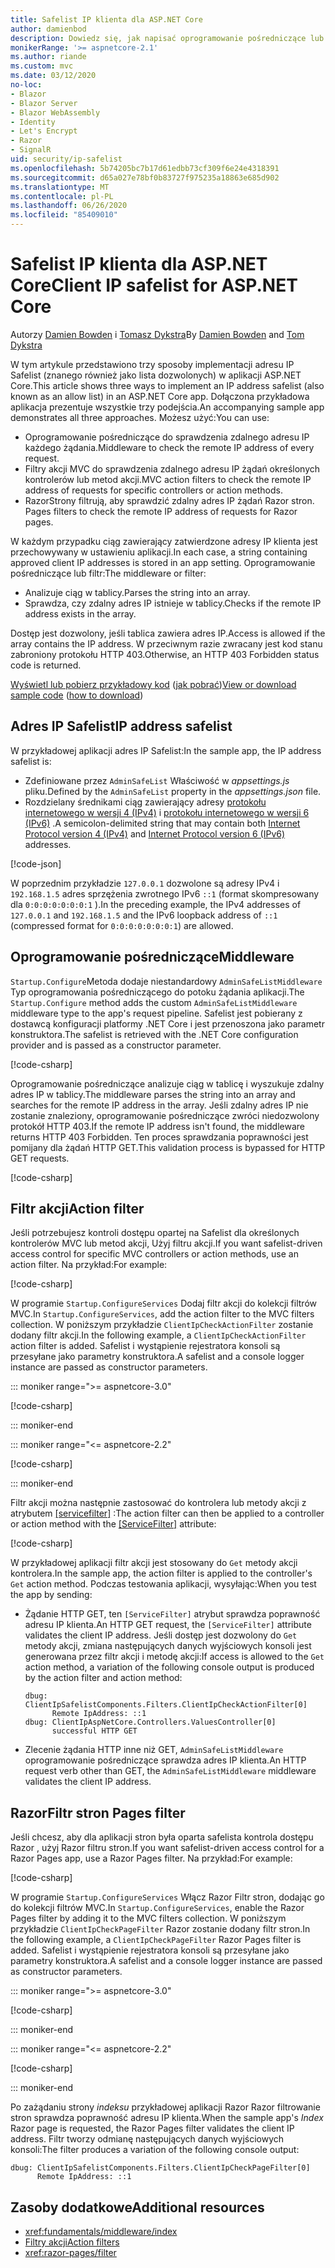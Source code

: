 ```yaml
---
title: Safelist IP klienta dla ASP.NET Core
author: damienbod
description: Dowiedz się, jak napisać oprogramowanie pośredniczące lub filtry akcji, aby zweryfikować zdalne adresy IP w odniesieniu do listy zatwierdzonych adresów IP.
monikerRange: '>= aspnetcore-2.1'
ms.author: riande
ms.custom: mvc
ms.date: 03/12/2020
no-loc:
- Blazor
- Blazor Server
- Blazor WebAssembly
- Identity
- Let's Encrypt
- Razor
- SignalR
uid: security/ip-safelist
ms.openlocfilehash: 5b74205bc7b17d61edbb73cf309f6e24e4318391
ms.sourcegitcommit: d65a027e78bf0b83727f975235a18863e685d902
ms.translationtype: MT
ms.contentlocale: pl-PL
ms.lasthandoff: 06/26/2020
ms.locfileid: "85409010"
---
```

# <a name="client-ip-safelist-for-aspnet-core"></a><span data-ttu-id="c50a3-103">Safelist IP klienta dla ASP.NET Core</span><span class="sxs-lookup"><span data-stu-id="c50a3-103">Client IP safelist for ASP.NET Core</span></span>

<span data-ttu-id="c50a3-104">Autorzy [Damien Bowden](https://twitter.com/damien_bod) i [Tomasz Dykstra](https://github.com/tdykstra)</span><span class="sxs-lookup"><span data-stu-id="c50a3-104">By [Damien Bowden](https://twitter.com/damien_bod) and [Tom Dykstra](https://github.com/tdykstra)</span></span>
 
<span data-ttu-id="c50a3-105">W tym artykule przedstawiono trzy sposoby implementacji adresu IP Safelist (znanego również jako lista dozwolonych) w aplikacji ASP.NET Core.</span><span class="sxs-lookup"><span data-stu-id="c50a3-105">This article shows three ways to implement an IP address safelist (also known as an allow list) in an ASP.NET Core app.</span></span> <span data-ttu-id="c50a3-106">Dołączona przykładowa aplikacja prezentuje wszystkie trzy podejścia.</span><span class="sxs-lookup"><span data-stu-id="c50a3-106">An accompanying sample app demonstrates all three approaches.</span></span> <span data-ttu-id="c50a3-107">Możesz użyć:</span><span class="sxs-lookup"><span data-stu-id="c50a3-107">You can use:</span></span>

* <span data-ttu-id="c50a3-108">Oprogramowanie pośredniczące do sprawdzenia zdalnego adresu IP każdego żądania.</span><span class="sxs-lookup"><span data-stu-id="c50a3-108">Middleware to check the remote IP address of every request.</span></span>
* <span data-ttu-id="c50a3-109">Filtry akcji MVC do sprawdzenia zdalnego adresu IP żądań określonych kontrolerów lub metod akcji.</span><span class="sxs-lookup"><span data-stu-id="c50a3-109">MVC action filters to check the remote IP address of requests for specific controllers or action methods.</span></span>
* Razor<span data-ttu-id="c50a3-110">Strony filtrują, aby sprawdzić zdalny adres IP żądań Razor stron.</span><span class="sxs-lookup"><span data-stu-id="c50a3-110"> Pages filters to check the remote IP address of requests for Razor pages.</span></span>

<span data-ttu-id="c50a3-111">W każdym przypadku ciąg zawierający zatwierdzone adresy IP klienta jest przechowywany w ustawieniu aplikacji.</span><span class="sxs-lookup"><span data-stu-id="c50a3-111">In each case, a string containing approved client IP addresses is stored in an app setting.</span></span> <span data-ttu-id="c50a3-112">Oprogramowanie pośredniczące lub filtr:</span><span class="sxs-lookup"><span data-stu-id="c50a3-112">The middleware or filter:</span></span>

* <span data-ttu-id="c50a3-113">Analizuje ciąg w tablicy.</span><span class="sxs-lookup"><span data-stu-id="c50a3-113">Parses the string into an array.</span></span> 
* <span data-ttu-id="c50a3-114">Sprawdza, czy zdalny adres IP istnieje w tablicy.</span><span class="sxs-lookup"><span data-stu-id="c50a3-114">Checks if the remote IP address exists in the array.</span></span>

<span data-ttu-id="c50a3-115">Dostęp jest dozwolony, jeśli tablica zawiera adres IP.</span><span class="sxs-lookup"><span data-stu-id="c50a3-115">Access is allowed if the array contains the IP address.</span></span> <span data-ttu-id="c50a3-116">W przeciwnym razie zwracany jest kod stanu zabroniony protokołu HTTP 403.</span><span class="sxs-lookup"><span data-stu-id="c50a3-116">Otherwise, an HTTP 403 Forbidden status code is returned.</span></span>

<span data-ttu-id="c50a3-117">[Wyświetl lub pobierz przykładowy kod](https://github.com/dotnet/AspNetCore.Docs/tree/master/aspnetcore/security/ip-safelist/samples) ([jak pobrać](xref:index#how-to-download-a-sample))</span><span class="sxs-lookup"><span data-stu-id="c50a3-117">[View or download sample code](https://github.com/dotnet/AspNetCore.Docs/tree/master/aspnetcore/security/ip-safelist/samples) ([how to download](xref:index#how-to-download-a-sample))</span></span>

## <a name="ip-address-safelist"></a><span data-ttu-id="c50a3-118">Adres IP Safelist</span><span class="sxs-lookup"><span data-stu-id="c50a3-118">IP address safelist</span></span>

<span data-ttu-id="c50a3-119">W przykładowej aplikacji adres IP Safelist:</span><span class="sxs-lookup"><span data-stu-id="c50a3-119">In the sample app, the IP address safelist is:</span></span>

* <span data-ttu-id="c50a3-120">Zdefiniowane przez `AdminSafeList` Właściwość w *appsettings.js* pliku.</span><span class="sxs-lookup"><span data-stu-id="c50a3-120">Defined by the `AdminSafeList` property in the *appsettings.json* file.</span></span>
* <span data-ttu-id="c50a3-121">Rozdzielany średnikami ciąg zawierający adresy [protokołu internetowego w wersji 4 (IPv4)](https://wikipedia.org/wiki/IPv4) i [protokołu internetowego w wersji 6 (IPv6)](https://wikipedia.org/wiki/IPv6) .</span><span class="sxs-lookup"><span data-stu-id="c50a3-121">A semicolon-delimited string that may contain both [Internet Protocol version 4 (IPv4)](https://wikipedia.org/wiki/IPv4) and [Internet Protocol version 6 (IPv6)](https://wikipedia.org/wiki/IPv6) addresses.</span></span>

[!code-json[](ip-safelist/samples/3.x/ClientIpAspNetCore/appsettings.json?range=1-3&highlight=2)]

<span data-ttu-id="c50a3-122">W poprzednim przykładzie `127.0.0.1` dozwolone są adresy IPv4 i `192.168.1.5` adres sprzężenia zwrotnego IPv6 `::1` (format skompresowany dla `0:0:0:0:0:0:0:1` ).</span><span class="sxs-lookup"><span data-stu-id="c50a3-122">In the preceding example, the IPv4 addresses of `127.0.0.1` and `192.168.1.5` and the IPv6 loopback address of `::1` (compressed format for `0:0:0:0:0:0:0:1`) are allowed.</span></span>

## <a name="middleware"></a><span data-ttu-id="c50a3-123">Oprogramowanie pośredniczące</span><span class="sxs-lookup"><span data-stu-id="c50a3-123">Middleware</span></span>

<span data-ttu-id="c50a3-124">`Startup.Configure`Metoda dodaje niestandardowy `AdminSafeListMiddleware` Typ oprogramowania pośredniczącego do potoku żądania aplikacji.</span><span class="sxs-lookup"><span data-stu-id="c50a3-124">The `Startup.Configure` method adds the custom `AdminSafeListMiddleware` middleware type to the app's request pipeline.</span></span> <span data-ttu-id="c50a3-125">Safelist jest pobierany z dostawcą konfiguracji platformy .NET Core i jest przenoszona jako parametr konstruktora.</span><span class="sxs-lookup"><span data-stu-id="c50a3-125">The safelist is retrieved with the .NET Core configuration provider and is passed as a constructor parameter.</span></span>

[!code-csharp[](ip-safelist/samples/3.x/ClientIpAspNetCore/Startup.cs?name=snippet_ConfigureAddMiddleware)]

<span data-ttu-id="c50a3-126">Oprogramowanie pośredniczące analizuje ciąg w tablicę i wyszukuje zdalny adres IP w tablicy.</span><span class="sxs-lookup"><span data-stu-id="c50a3-126">The middleware parses the string into an array and searches for the remote IP address in the array.</span></span> <span data-ttu-id="c50a3-127">Jeśli zdalny adres IP nie zostanie znaleziony, oprogramowanie pośredniczące zwróci niedozwolony protokół HTTP 403.</span><span class="sxs-lookup"><span data-stu-id="c50a3-127">If the remote IP address isn't found, the middleware returns HTTP 403 Forbidden.</span></span> <span data-ttu-id="c50a3-128">Ten proces sprawdzania poprawności jest pomijany dla żądań HTTP GET.</span><span class="sxs-lookup"><span data-stu-id="c50a3-128">This validation process is bypassed for HTTP GET requests.</span></span>

[!code-csharp[](ip-safelist/samples/Shared/ClientIpSafelistComponents/Middlewares/AdminSafeListMiddleware.cs?name=snippet_ClassOnly)]

## <a name="action-filter"></a><span data-ttu-id="c50a3-129">Filtr akcji</span><span class="sxs-lookup"><span data-stu-id="c50a3-129">Action filter</span></span>

<span data-ttu-id="c50a3-130">Jeśli potrzebujesz kontroli dostępu opartej na Safelist dla określonych kontrolerów MVC lub metod akcji, Użyj filtru akcji.</span><span class="sxs-lookup"><span data-stu-id="c50a3-130">If you want safelist-driven access control for specific MVC controllers or action methods, use an action filter.</span></span> <span data-ttu-id="c50a3-131">Na przykład:</span><span class="sxs-lookup"><span data-stu-id="c50a3-131">For example:</span></span>

[!code-csharp[](ip-safelist/samples/Shared/ClientIpSafelistComponents/Filters/ClientIpCheckActionFilter.cs?name=snippet_ClassOnly)]

<span data-ttu-id="c50a3-132">W programie `Startup.ConfigureServices` Dodaj filtr akcji do kolekcji filtrów MVC.</span><span class="sxs-lookup"><span data-stu-id="c50a3-132">In `Startup.ConfigureServices`, add the action filter to the MVC filters collection.</span></span> <span data-ttu-id="c50a3-133">W poniższym przykładzie `ClientIpCheckActionFilter` zostanie dodany filtr akcji.</span><span class="sxs-lookup"><span data-stu-id="c50a3-133">In the following example, a `ClientIpCheckActionFilter` action filter is added.</span></span> <span data-ttu-id="c50a3-134">Safelist i wystąpienie rejestratora konsoli są przesyłane jako parametry konstruktora.</span><span class="sxs-lookup"><span data-stu-id="c50a3-134">A safelist and a console logger instance are passed as constructor parameters.</span></span>

::: moniker range=">= aspnetcore-3.0"

[!code-csharp[](ip-safelist/samples/3.x/ClientIpAspNetCore/Startup.cs?name=snippet_ConfigureServicesActionFilter)]

::: moniker-end

::: moniker range="<= aspnetcore-2.2"

[!code-csharp[](ip-safelist/samples/2.x/ClientIpAspNetCore/Startup.cs?name=snippet_ConfigureServicesActionFilter)]

::: moniker-end

<span data-ttu-id="c50a3-135">Filtr akcji można następnie zastosować do kontrolera lub metody akcji z atrybutem [[servicefilter]](xref:Microsoft.AspNetCore.Mvc.ServiceFilterAttribute) :</span><span class="sxs-lookup"><span data-stu-id="c50a3-135">The action filter can then be applied to a controller or action method with the [[ServiceFilter]](xref:Microsoft.AspNetCore.Mvc.ServiceFilterAttribute) attribute:</span></span>

[!code-csharp[](ip-safelist/samples/3.x/ClientIpAspNetCore/Controllers/ValuesController.cs?name=snippet_ActionFilter&highlight=1)]

<span data-ttu-id="c50a3-136">W przykładowej aplikacji filtr akcji jest stosowany do `Get` metody akcji kontrolera.</span><span class="sxs-lookup"><span data-stu-id="c50a3-136">In the sample app, the action filter is applied to the controller's `Get` action method.</span></span> <span data-ttu-id="c50a3-137">Podczas testowania aplikacji, wysyłając:</span><span class="sxs-lookup"><span data-stu-id="c50a3-137">When you test the app by sending:</span></span>

* <span data-ttu-id="c50a3-138">Żądanie HTTP GET, ten `[ServiceFilter]` atrybut sprawdza poprawność adresu IP klienta.</span><span class="sxs-lookup"><span data-stu-id="c50a3-138">An HTTP GET request, the `[ServiceFilter]` attribute validates the client IP address.</span></span> <span data-ttu-id="c50a3-139">Jeśli dostęp jest dozwolony do `Get` metody akcji, zmiana następujących danych wyjściowych konsoli jest generowana przez filtr akcji i metodę akcji:</span><span class="sxs-lookup"><span data-stu-id="c50a3-139">If access is allowed to the `Get` action method, a variation of the following console output is produced by the action filter and action method:</span></span>

    ```
    dbug: ClientIpSafelistComponents.Filters.ClientIpCheckActionFilter[0]
          Remote IpAddress: ::1
    dbug: ClientIpAspNetCore.Controllers.ValuesController[0]
          successful HTTP GET    
    ```

* <span data-ttu-id="c50a3-140">Zlecenie żądania HTTP inne niż GET, `AdminSafeListMiddleware` oprogramowanie pośredniczące sprawdza adres IP klienta.</span><span class="sxs-lookup"><span data-stu-id="c50a3-140">An HTTP request verb other than GET, the `AdminSafeListMiddleware` middleware validates the client IP address.</span></span>

## <a name="razor-pages-filter"></a>Razor<span data-ttu-id="c50a3-141">Filtr stron</span><span class="sxs-lookup"><span data-stu-id="c50a3-141"> Pages filter</span></span>

<span data-ttu-id="c50a3-142">Jeśli chcesz, aby dla aplikacji stron była oparta safelista kontrola dostępu Razor , użyj Razor filtru stron.</span><span class="sxs-lookup"><span data-stu-id="c50a3-142">If you want safelist-driven access control for a Razor Pages app, use a Razor Pages filter.</span></span> <span data-ttu-id="c50a3-143">Na przykład:</span><span class="sxs-lookup"><span data-stu-id="c50a3-143">For example:</span></span>

[!code-csharp[](ip-safelist/samples/Shared/ClientIpSafelistComponents/Filters/ClientIpCheckPageFilter.cs?name=snippet_ClassOnly)]

<span data-ttu-id="c50a3-144">W programie `Startup.ConfigureServices` Włącz Razor Filtr stron, dodając go do kolekcji filtrów MVC.</span><span class="sxs-lookup"><span data-stu-id="c50a3-144">In `Startup.ConfigureServices`, enable the Razor Pages filter by adding it to the MVC filters collection.</span></span> <span data-ttu-id="c50a3-145">W poniższym przykładzie `ClientIpCheckPageFilter` Razor zostanie dodany filtr stron.</span><span class="sxs-lookup"><span data-stu-id="c50a3-145">In the following example, a `ClientIpCheckPageFilter` Razor Pages filter is added.</span></span> <span data-ttu-id="c50a3-146">Safelist i wystąpienie rejestratora konsoli są przesyłane jako parametry konstruktora.</span><span class="sxs-lookup"><span data-stu-id="c50a3-146">A safelist and a console logger instance are passed as constructor parameters.</span></span>

::: moniker range=">= aspnetcore-3.0"

[!code-csharp[](ip-safelist/samples/3.x/ClientIpAspNetCore/Startup.cs?name=snippet_ConfigureServicesPageFilter)]

::: moniker-end

::: moniker range="<= aspnetcore-2.2"

[!code-csharp[](ip-safelist/samples/2.x/ClientIpAspNetCore/Startup.cs?name=snippet_ConfigureServicesPageFilter)]

::: moniker-end

<span data-ttu-id="c50a3-147">Po zażądaniu strony *indeksu* przykładowej aplikacji Razor Razor filtrowanie stron sprawdza poprawność adresu IP klienta.</span><span class="sxs-lookup"><span data-stu-id="c50a3-147">When the sample app's *Index* Razor page is requested, the Razor Pages filter validates the client IP address.</span></span> <span data-ttu-id="c50a3-148">Filtr tworzy odmianę następujących danych wyjściowych konsoli:</span><span class="sxs-lookup"><span data-stu-id="c50a3-148">The filter produces a variation of the following console output:</span></span>

```
dbug: ClientIpSafelistComponents.Filters.ClientIpCheckPageFilter[0]
      Remote IpAddress: ::1
```

## <a name="additional-resources"></a><span data-ttu-id="c50a3-149">Zasoby dodatkowe</span><span class="sxs-lookup"><span data-stu-id="c50a3-149">Additional resources</span></span>

* <xref:fundamentals/middleware/index>
* [<span data-ttu-id="c50a3-150">Filtry akcji</span><span class="sxs-lookup"><span data-stu-id="c50a3-150">Action filters</span></span>](xref:mvc/controllers/filters#action-filters)
* <xref:razor-pages/filter>
